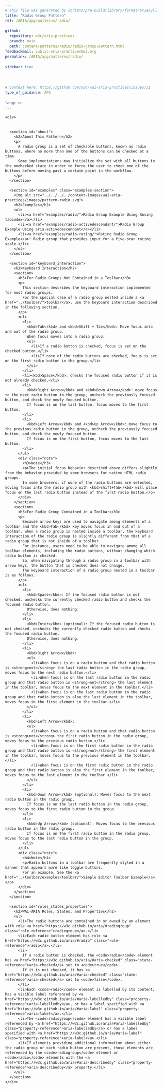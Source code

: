 ```yaml
---
# This file was generated by scripts/pre-build/library/formatForJekyll.js
title: "Radio Group Pattern"
ref: /ARIA/apg/patterns/radio/

github:
  repository: w3c/aria-practices
  branch: main
  path: content/patterns/radio/radio-group-pattern.html
feedbackmail: public-aria-practices@w3.org
permalink: /ARIA/apg/patterns/radio/

sidebar: true



# Context here: https://github.com/w3c/wai-aria-practices/issues/31
type_of_guidance: APG

lang: en
---
```

<meta charset="UTF-8" />
<meta content="width=device-width, initial-scale=1.0" name="viewport" />
<title>Radio Group Pattern</title>

<script src="../../../../content-assets/wai-aria-practices/shared/js/highlight.pack.js"></script>
<script src="../../../../content-assets/wai-aria-practices/shared/js/app.js"></script>
<script src="../../../../content-assets/wai-aria-practices/shared/js/skipto.js"></script>


<link 
  rel="stylesheet"
  href="{{ '/content-assets/wai-aria-practices/styles.css' | relative_url }}"
>
<!-- Code highlighting styles -->
<link 
  rel="stylesheet"
  href="{{ '/content-assets/wai-aria-practices/shared/css/github.css' | relative_url }}"
>

<script>
const addBodyClass = undefined;
const enableSidebar = true;
if (addBodyClass) document.body.classList.add(addBodyClass);
if (enableSidebar) document.body.classList.add('has-sidebar');
</script>
    

<script>
    const parentPage = window.location.pathname.match(
      /\/(patterns|practices|about)\//
    )?.[1];
    if (parentPage) {
      const parentHref = 'a[href*="' + parentPage + '"]';
      document.querySelector(parentHref).classList.add('active');
    }
  </script>
<div>

    <div>
      

      <section id="about">
        <h2>About This Pattern</h2>
        <p>
          A radio group is a set of checkable buttons, known as radio buttons, where no more than one of the buttons can be checked at a time.
          Some implementations may initialize the set with all buttons in the unchecked state in order to force the user to check one of the buttons before moving past a certain point in the workflow.
        </p>
      </section>

      <section id="examples" class="examples-section">
        <img alt src="../../../../content-images/wai-aria-practices/images/pattern-radio.svg">
        <h2>Examples</h2>
        <ul>
          <li><a href="examples/radio/">Radio Group Example Using Roving tabindex</a></li>
          <li><a href="examples/radio-activedescendant/">Radio Group Example Using aria-activedescendant</a></li>
          <li><a href="examples/radio-rating/">Rating Radio Group Example</a>: Radio group that provides input for a five-star rating scale.</li>
        </ul>
      </section>

      <section id="keyboard_interaction">
        <h2>Keyboard Interaction</h2>
        <section>
          <h3>For Radio Groups Not Contained in a Toolbar</h3>
          <p>
            This section describes the keyboard interaction implemented for most radio groups.
            For the special case of a radio group nested inside a <a href="../toolbar/">toolbar</a>, use the keyboard interaction described in the following section.
          </p>
          <ul>
            <li>
              <kbd>Tab</kbd> and <kbd>Shift + Tab</kbd>: Move focus into and out of the radio group.
              When focus moves into a radio group:
              <ul>
                <li>If a radio button is checked, focus is set on the checked button.</li>
                <li>If none of the radio buttons are checked, focus is set on the first radio button in the group.</li>
              </ul>
            </li>
            <li><kbd>Space</kbd>: checks the focused radio button if it is not already checked.</li>
            <li>
              <kbd>Right Arrow</kbd> and <kbd>Down Arrow</kbd>: move focus to the next radio button in the group, uncheck the previously focused button, and check the newly focused button.
              If focus is on the last button, focus moves to the first button.
            </li>
            <li>
              <kbd>Left Arrow</kbd> and <kbd>Up Arrow</kbd>: move focus to the previous radio button in the group, uncheck the previously focused button, and check the newly focused button.
              If focus is on the first button, focus moves to the last button.
            </li>
          </ul>
          <div class="note">
            <h3>Note</h3>
            <p>The initial focus behavior described above differs slightly from the behavior provided by some browsers for native HTML radio groups.
            In some browsers, if none of the radio buttons are selected, moving focus into the radio group with <kbd>Shift+Tab</kbd> will place focus on the last radio button instead of the first radio button.</p>
          </div>
        </section>
        <section>
          <h3>For Radio Group Contained in a Toolbar</h3>
          <p>
            Because arrow keys are used to navigate among elements of a toolbar and the <kbd>Tab</kbd> key moves focus in and out of a toolbar, when a radio group is nested inside a toolbar, the keyboard interaction of the radio group is slightly different from that of a radio group that is not inside of a toolbar.
            For instance, users need to be able to navigate among all toolbar elements, including the radio buttons, without changing which radio button is checked.
            So, when navigating through a radio group in a toolbar with arrow keys, the button that is checked does not change.
            The keyboard interaction of a radio group nested in a toolbar is as follows.
          </p>
          <ul>
            <li>
              <kbd>Space</kbd>: If the focused radio button is not checked, unchecks the currently checked radio button and checks the focused radio button.
              Otherwise, does nothing.
            </li>
            <li>
              <kbd>Enter</kbd> (optional): If the focused radio button is not checked, unchecks the currently checked radio button and checks the focused radio button.
              Otherwise, does nothing.
            </li>
            <li>
              <kbd>Right Arrow</kbd>:
              <ul>
                <li>When focus is on a radio button and that radio button is <strong>not</strong> the last radio button in the radio group, moves focus to the next radio button.</li>
                <li>When focus is on the last radio button in the radio group and that radio button is <strong>not</strong> the last element in the toolbar, moves focus to the next element in the toolbar.</li>
                <li>When focus is on the last radio button in the radio group and that radio button is also the last element in the toolbar, moves focus to the first element in the toolbar.</li>
              </ul>
            </li>
            <li>
              <kbd>Left Arrow</kbd>:
              <ul>
                <li>When focus is on a radio button and that radio button is <strong>not</strong> the first radio button in the radio group, moves focus to the previous radio button.</li>
                <li>When focus is on the first radio button in the radio group and that radio button is <strong>not</strong> the first element in the toolbar, moves focus to the previous element in the toolbar.</li>
                <li>When focus is on the first radio button in the radio group and that radio button is also the first element in the toolbar, moves focus to the last element in the toolbar.</li>
              </ul>
            </li>
            <li>
              <kbd>Down Arrow</kbd> (optional): Moves focus to the next radio button in the radio group.
              If focus is on the last radio button in the radio group, moves focus to the first radio button in the group.
            </li>
            <li>
              <kbd>Up Arrow</kbd> (optional): Moves focus to the previous radio button in the radio group.
              If focus is on the first radio button in the radio group, moves focus to the last radio button in the group.
            </li>
          </ul>
          <div class="note">
            <h4>Note</h4>
            <p>Radio buttons in a toolbar are frequently styled in a manner that appears more like toggle buttons.
            For an example, See the <a href="../toolbar/examples/toolbar/">Simple Editor Toolbar Example</a>.</p>
          </div>
        </section>
      </section>

      <section id="roles_states_properties">
        <h2>WAI-ARIA Roles, States, and Properties</h2>
        <ul>
          <li>The radio buttons are contained in or owned by an element with role <a href="https://w3c.github.io/aria/#radiogroup" class="role-reference">radiogroup</a>.</li>
          <li>Each radio button element has role <a href="https://w3c.github.io/aria/#radio" class="role-reference">radio</a>.</li>
          <li>
            If a radio button is checked, the <code>radio</code> element has <a href="https://w3c.github.io/aria/#aria-checked" class="state-reference">aria-checked</a> set to <code>true</code>.
            If it is not checked, it has <a href="https://w3c.github.io/aria/#aria-checked" class="state-reference">aria-checked</a> set to <code>false</code>.
          </li>
          <li>Each <code>radio</code> element is labelled by its content, has a visible label referenced by <a href="https://w3c.github.io/aria/#aria-labelledby" class="property-reference">aria-labelledby</a>, or has a label specified with <a href="https://w3c.github.io/aria/#aria-label" class="property-reference">aria-label</a>.</li>
          <li>The <code>radiogroup</code> element has a visible label referenced by <a href="https://w3c.github.io/aria/#aria-labelledby" class="property-reference">aria-labelledby</a> or has a label specified with <a href="https://w3c.github.io/aria/#aria-label" class="property-reference">aria-label</a>.</li>
          <li>If elements providing additional information about either the radio group or each radio button are present, those elements are referenced by the <code>radiogroup</code> element or <code>radio</code> elements with the <a href="https://w3c.github.io/aria/#aria-describedby" class="property-reference">aria-describedby</a> property.</li>
        </ul>
      </section>
    </div>
  
</div>
<script 
  src="{{ '/content-assets/wai-aria-practices/shared/js/skipto.js' | relative_url }}"
></script>

